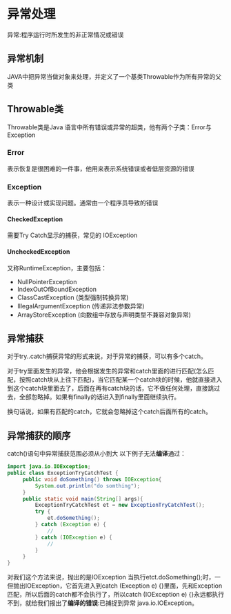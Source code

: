 # 异常处理

异常:程序运行时所发生的非正常情况或错误

## 异常机制

JAVA中把异常当做对象来处理，并定义了一个基类Throwable作为所有异常的父类

## Throwable类

Throwable类是Java 语言中所有错误或异常的超类，他有两个子类：Error与Exception

### Error

表示恢复是很困难的一件事，他用来表示系统错误或者低层资源的错误

### Exception

表示一种设计或实现问题。通常由一个程序员导致的错误

#### CheckedException

需要Try Catch显示的捕获，常见的 IOException

#### UncheckedException

又称RuntimeException，主要包括：

* NullPointerException 
* IndexOutOfBoundException
* ClassCastException \(类型强制转换异常\)
* IllegalArgumentException \(传递非法参数异常\)
* ArrayStoreException \(向数组中存放与声明类型不兼容对象异常\)

## 异常捕获

对于try..catch捕获异常的形式来说，对于异常的捕获，可以有多个catch。

对于try里面发生的异常，他会根据发生的异常和catch里面的进行匹配\(怎么匹配，按照catch块从上往下匹配\)，当它匹配某一个catch块的时候，他就直接进入到这个catch块里面去了，后面在再有catch块的话，它不做任何处理，直接跳过去，全部忽略掉。如果有finally的话进入到finally里面继续执行。

换句话说，如果有匹配的catch，它就会忽略掉这个catch后面所有的catch。

## 异常捕获的顺序

catch\(\)语句中异常捕获范围必须从小到大
以下例子无法**编译**通过：

```java
import java.io.IOException;   
public class ExceptionTryCatchTest {   
     public void doSomething() throws IOException{   
         System.out.println("do somthing");   
     }   
     public static void main(String[] args){   
         ExceptionTryCatchTest et = new ExceptionTryCatchTest();   
         try {   
             et.doSomething();   
         } catch (Exception e) {   
             //
         } catch (IOException e) {   
             //
         }   
     }  
}  
```

对我们这个方法来说，抛出的是IOException
当执行etct.doSomething\(\);时，一但抛出IOException，它首先进入到catch \(Exception e\) {}里面，先和Exception匹配，所以后面的catch都不会执行了，所以catch \(IOException e\) {}永远都执行不到，就给我们报出了**编译的错误**:已捕捉到异常 java.io.IOException。

